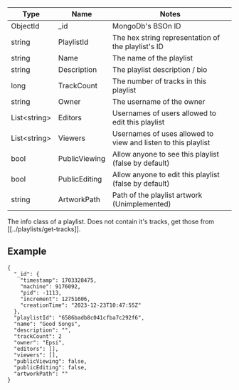 |Type|Name|Notes|
|----|----|-----|
|ObjectId|\_id|MongoDb's BSOn ID|
|string|PlaylistId|The hex string representation of the playlist's ID|
|string|Name|The name of the playlist|
|string|Description|The playlist description / bio|
|long|TrackCount|The number of tracks in this playlist|
|string|Owner|The username of the owner|
|List\<string\>|Editors|Usernames of users allowed to edit this playlist|
|List\<string\>|Viewers|Usernames of uses allowed to view and listen to this playlist|
|bool|PublicViewing|Allow anyone to see this playlist (false by default)|
|bool|PublicEditing|Allow anyone to edit this playlist (false by default)|
|string|ArtworkPath|Path of the playlist artwork (Unimplemented)|

The info class of a playlist. Does not contain it's tracks, get those from [[../playlists/get-tracks]].
## Example
```
{
  "_id": {
    "timestamp": 1703328475,
    "machine": 9176092,
    "pid": -1113,
    "increment": 12751606,
    "creationTime": "2023-12-23T10:47:55Z"
  },
  "playlistId": "6586badb8c041cfba7c292f6",
  "name": "Good Songs",
  "description": "",
  "trackCount": 2
  "owner": "Epsi",
  "editors": [],
  "viewers": [],
  "publicViewing": false,
  "publicEditing": false,
  "artworkPath": ""
}
```